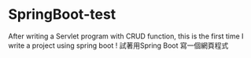 # SpringBoot-test

After writing a Servlet program with CRUD function, this is the first time I write a project using spring boot !
試著用Spring Boot 寫一個網頁程式 

